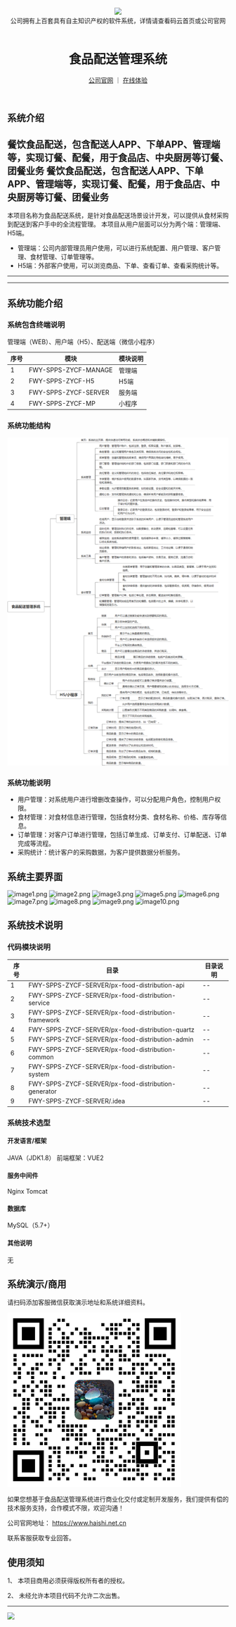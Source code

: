 <br/>

<div align="center" >
    <img src="https://www.haishi.net.cn/img/17f49ecef80e4c6248070c401a94c032.0ff19479.png" />
<br/>
<div>公司拥有上百套具有自主知识产权的软件系统，详情请查看码云首页或公司官网</div>
</div>

<div align="center">
<br/>
<h1>食品配送管理系统</h1>

<a href="https://www.haishi.net.cn/">公司官网</a> ｜ <a href="https://www.haishi.net.cn/">在线体验</a>

<br/>

</div>


## 系统介绍


餐饮食品配送，包含配送人APP、下单APP、管理端等，实现订餐、配餐，用于食品店、中央厨房等订餐、团餐业务
餐饮食品配送，包含配送人APP、下单APP、管理端等，实现订餐、配餐，用于食品店、中央厨房等订餐、团餐业务
----------------------------------------------------------------------------------------------------
本项目名称为食品配送系统，是针对食品配送场景设计开发，可以提供从食材采购到配送到客户手中的全流程管理。
本项目从用户层面可以分为两个端：管理端、H5端。
- 管理端：公司内部管理员用户使用，可以进行系统配置、用户管理、客户管理、食材管理、订单管理等。
- H5端：外部客户使用，可以浏览商品、下单、查看订单、查看采购统计等。
---
                


<hr/>

## 系统功能介绍

### 系统包含终端说明

管理端（WEB）、用户端（H5）、配送端（微信小程序）

| 序号 | 模块                 | 模块说明 |
| ---- | -------------------- | -------- |
| 1    | FWY-SPPS-ZYCF-MANAGE | 管理端   |
| 2    | FWY-SPPS-ZYCF-H5     | H5端     |
| 3    | FWY-SPPS-ZYCF-SERVER | 服务端   |
| 4    | FWY-SPPS-ZYCF-MP     | 小程序   |

### 系统功能结构

![](./images/swdt.png)

### 系统功能说明

- 用户管理：对系统用户进行增删改查操作，可以分配用户角色，控制用户权限。
- 食材管理：对食材信息进行管理，包括食材分类、食材名称、价格、库存等信息。
- 订单管理：对客户订单进行管理，包括订单生成、订单支付、订单配送、订单完成等流程。
- 采购统计：统计客户的采购数据，为客户提供数据分析服务。

## 系统主要界面

![image1.png](http://codeimg.haishi.net.cn/FWY-SPPS-ZYCF_1.png)
![image2.png](http://codeimg.haishi.net.cn/FWY-SPPS-ZYCF_2.png)
![image3.png](http://codeimg.haishi.net.cn/FWY-SPPS-ZYCF_3.png)
![image5.png](http://codeimg.haishi.net.cn/FWY-SPPS-ZYCF_5.png)
![image6.png](http://codeimg.haishi.net.cn/FWY-SPPS-ZYCF_6.png)
![image7.png](http://codeimg.haishi.net.cn/FWY-SPPS-ZYCF_7.png)
![image8.png](http://codeimg.haishi.net.cn/FWY-SPPS-ZYCF_8.png)
![image9.png](http://codeimg.haishi.net.cn/FWY-SPPS-ZYCF_9.png)
![image10.png](http://codeimg.haishi.net.cn/FWY-SPPS-ZYCF_10.png)

## 系统技术说明

### 代码模块说明

| 序号 | 目录                                                | 目录说明 |
| ---- | --------------------------------------------------- | -------- |
| 1    | FWY-SPPS-ZYCF-SERVER/px-food-distribution-api       | --       |
| 2    | FWY-SPPS-ZYCF-SERVER/px-food-distribution-service   | --       |
| 3    | FWY-SPPS-ZYCF-SERVER/px-food-distribution-framework | --       |
| 4    | FWY-SPPS-ZYCF-SERVER/px-food-distribution-quartz    | --       |
| 5    | FWY-SPPS-ZYCF-SERVER/px-food-distribution-admin     | --       |
| 6    | FWY-SPPS-ZYCF-SERVER/px-food-distribution-common    | --       |
| 7    | FWY-SPPS-ZYCF-SERVER/px-food-distribution-system    | --       |
| 8    | FWY-SPPS-ZYCF-SERVER/px-food-distribution-generator | --       |
| 9    | FWY-SPPS-ZYCF-SERVER/.idea                          | --       |

### 系统技术选型

#### 开发语言/框架

JAVA（JDK1.8）
前端框架：VUE2

#### 服务中间件

Nginx
Tomcat

#### 数据库

MySQL（5.7+）

#### 其他说明

无


## 系统演示/商用

请扫码添加客服微信获取演示地址和系统详细资料。

![](./images/kf.png)

如果您想基于食品配送管理系统进行商业化交付或定制开发服务，我们提供有偿的技术服务支持，合作模式不限，欢迎沟通！

公司官网地址： <a href="https://www.haishi.net.cn/">https://www.haishi.net.cn</a>

联系客服获取专业回答。


## 使用须知

1、 本项目商用必须获得版权所有者的授权。

2、 未经允许本项目代码不允许二次出售。

<hr/>

![](./images/gsjj.png)